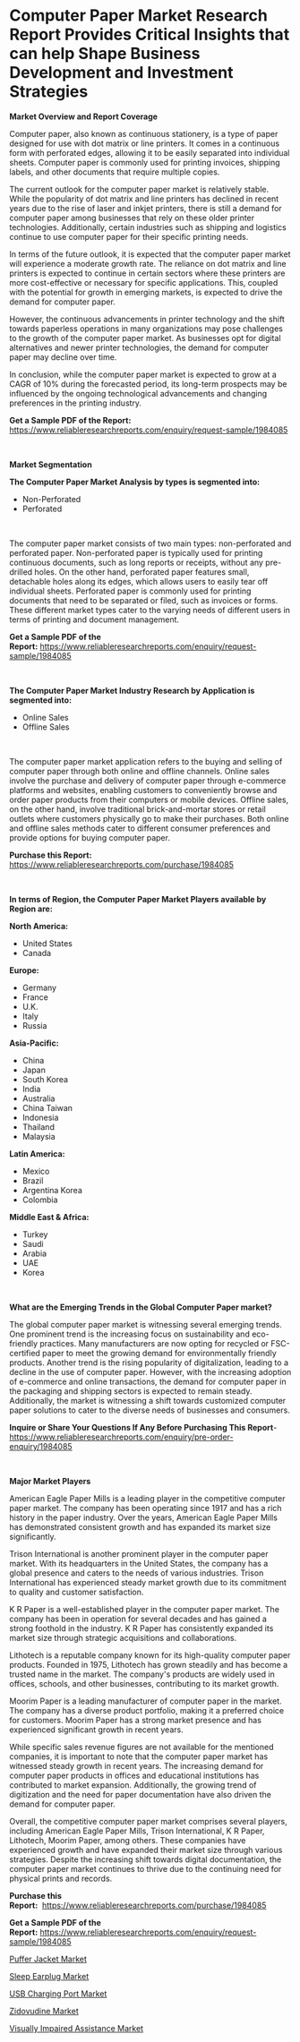 <p><h1>Computer Paper Market Research Report Provides Critical Insights that can help Shape Business Development and Investment Strategies</h1></p><p><strong>Market Overview and Report Coverage</strong></p>
<p><p>Computer paper, also known as continuous stationery, is a type of paper designed for use with dot matrix or line printers. It comes in a continuous form with perforated edges, allowing it to be easily separated into individual sheets. Computer paper is commonly used for printing invoices, shipping labels, and other documents that require multiple copies.</p><p>The current outlook for the computer paper market is relatively stable. While the popularity of dot matrix and line printers has declined in recent years due to the rise of laser and inkjet printers, there is still a demand for computer paper among businesses that rely on these older printer technologies. Additionally, certain industries such as shipping and logistics continue to use computer paper for their specific printing needs.</p><p>In terms of the future outlook, it is expected that the computer paper market will experience a moderate growth rate. The reliance on dot matrix and line printers is expected to continue in certain sectors where these printers are more cost-effective or necessary for specific applications. This, coupled with the potential for growth in emerging markets, is expected to drive the demand for computer paper.</p><p>However, the continuous advancements in printer technology and the shift towards paperless operations in many organizations may pose challenges to the growth of the computer paper market. As businesses opt for digital alternatives and newer printer technologies, the demand for computer paper may decline over time.</p><p>In conclusion, while the computer paper market is expected to grow at a CAGR of 10% during the forecasted period, its long-term prospects may be influenced by the ongoing technological advancements and changing preferences in the printing industry.</p></p>
<p><strong>Get a Sample PDF of the Report:</strong> <a href="https://www.reliableresearchreports.com/enquiry/request-sample/1984085">https://www.reliableresearchreports.com/enquiry/request-sample/1984085</a></p>
<p>&nbsp;</p>
<p><strong>Market Segmentation</strong></p>
<p><strong>The Computer Paper Market Analysis by types is segmented into:</strong></p>
<p><ul><li>Non-Perforated</li><li>Perforated</li></ul></p>
<p>&nbsp;</p>
<p><p>The computer paper market consists of two main types: non-perforated and perforated paper. Non-perforated paper is typically used for printing continuous documents, such as long reports or receipts, without any pre-drilled holes. On the other hand, perforated paper features small, detachable holes along its edges, which allows users to easily tear off individual sheets. Perforated paper is commonly used for printing documents that need to be separated or filed, such as invoices or forms. These different market types cater to the varying needs of different users in terms of printing and document management.</p></p>
<p><strong>Get a Sample PDF of the Report:</strong>&nbsp;<a href="https://www.reliableresearchreports.com/enquiry/request-sample/1984085">https://www.reliableresearchreports.com/enquiry/request-sample/1984085</a></p>
<p>&nbsp;</p>
<p><strong>The Computer Paper Market Industry Research by Application is segmented into:</strong></p>
<p><ul><li>Online Sales</li><li>Offline Sales</li></ul></p>
<p>&nbsp;</p>
<p><p>The computer paper market application refers to the buying and selling of computer paper through both online and offline channels. Online sales involve the purchase and delivery of computer paper through e-commerce platforms and websites, enabling customers to conveniently browse and order paper products from their computers or mobile devices. Offline sales, on the other hand, involve traditional brick-and-mortar stores or retail outlets where customers physically go to make their purchases. Both online and offline sales methods cater to different consumer preferences and provide options for buying computer paper.</p></p>
<p><strong>Purchase this Report:</strong>&nbsp; <a href="https://www.reliableresearchreports.com/purchase/1984085">https://www.reliableresearchreports.com/purchase/1984085</a></p>
<p>&nbsp;</p>
<p><strong>In terms of Region, the Computer Paper Market Players available by Region are:</strong></p>
<p>
    <p> <strong> North America: </strong>
        <ul>
            <li>United States</li>
            <li>Canada</li>
        </ul>
        </p> 
    <p> <strong> Europe: </strong>
        <ul>
            <li>Germany</li>
            <li>France</li>
            <li>U.K.</li>
            <li>Italy</li>
            <li>Russia</li>
        </ul>
        </p> 
    <p> <strong> Asia-Pacific: </strong>
        <ul>
            <li>China</li>
            <li>Japan</li>
            <li>South Korea</li>
            <li>India</li>
            <li>Australia</li>
            <li>China Taiwan</li>
            <li>Indonesia</li>
            <li>Thailand</li>
            <li>Malaysia</li>
        </ul>
        </p> 
    <p> <strong> Latin America: </strong>
        <ul>
            <li>Mexico</li>
            <li>Brazil</li>
            <li>Argentina Korea</li>
            <li>Colombia</li>
        </ul>
        </p> 
    <p> <strong> Middle East & Africa: </strong>
        <ul>
            <li>Turkey</li>
            <li>Saudi</li>
            <li>Arabia</li>
            <li>UAE</li>
            <li>Korea</li>
        </ul>
    </p>
    </p>
<p>&nbsp;</p>
<p><strong>What are the Emerging Trends in the Global Computer Paper market?</strong></p>
<p><p>The global computer paper market is witnessing several emerging trends. One prominent trend is the increasing focus on sustainability and eco-friendly practices. Many manufacturers are now opting for recycled or FSC-certified paper to meet the growing demand for environmentally friendly products. Another trend is the rising popularity of digitalization, leading to a decline in the use of computer paper. However, with the increasing adoption of e-commerce and online transactions, the demand for computer paper in the packaging and shipping sectors is expected to remain steady. Additionally, the market is witnessing a shift towards customized computer paper solutions to cater to the diverse needs of businesses and consumers.</p></p>
<p><strong>Inquire or Share Your Questions If Any Before Purchasing This Report</strong>- <a href="https://www.reliableresearchreports.com/enquiry/pre-order-enquiry/1984085">https://www.reliableresearchreports.com/enquiry/pre-order-enquiry/1984085</a></p>
<p>&nbsp;</p>
<p><strong>Major Market Players</strong></p>
<p><p>American Eagle Paper Mills is a leading player in the competitive computer paper market. The company has been operating since 1917 and has a rich history in the paper industry. Over the years, American Eagle Paper Mills has demonstrated consistent growth and has expanded its market size significantly.</p><p>Trison International is another prominent player in the computer paper market. With its headquarters in the United States, the company has a global presence and caters to the needs of various industries. Trison International has experienced steady market growth due to its commitment to quality and customer satisfaction.</p><p>K R Paper is a well-established player in the computer paper market. The company has been in operation for several decades and has gained a strong foothold in the industry. K R Paper has consistently expanded its market size through strategic acquisitions and collaborations.</p><p>Lithotech is a reputable company known for its high-quality computer paper products. Founded in 1975, Lithotech has grown steadily and has become a trusted name in the market. The company's products are widely used in offices, schools, and other businesses, contributing to its market growth.</p><p>Moorim Paper is a leading manufacturer of computer paper in the market. The company has a diverse product portfolio, making it a preferred choice for customers. Moorim Paper has a strong market presence and has experienced significant growth in recent years.</p><p>While specific sales revenue figures are not available for the mentioned companies, it is important to note that the computer paper market has witnessed steady growth in recent years. The increasing demand for computer paper products in offices and educational institutions has contributed to market expansion. Additionally, the growing trend of digitization and the need for paper documentation have also driven the demand for computer paper.</p><p>Overall, the competitive computer paper market comprises several players, including American Eagle Paper Mills, Trison International, K R Paper, Lithotech, Moorim Paper, among others. These companies have experienced growth and have expanded their market size through various strategies. Despite the increasing shift towards digital documentation, the computer paper market continues to thrive due to the continuing need for physical prints and records.</p></p>
<p><strong>Purchase this Report:</strong>&nbsp;&nbsp;<a href="https://www.reliableresearchreports.com/purchase/1984085">https://www.reliableresearchreports.com/purchase/1984085</a></p>
<p></p>
<p><strong>Get a Sample PDF of the Report:</strong>&nbsp;<a href="https://www.reliableresearchreports.com/enquiry/request-sample/1984085">https://www.reliableresearchreports.com/enquiry/request-sample/1984085</a></p>
<p><p><a href="https://github.com/ruslanpoljakovrd177/Market-Research-Report-List-2/blob/main/puffer-jacket-market.md">Puffer Jacket Market</a></p><p><a href="https://github.com/grishafomin4852/Market-Research-Report-List-2/blob/main/sleep-earplug-market.md">Sleep Earplug Market</a></p><p><a href="https://github.com/dziulagalemab/Market-Research-Report-List-2/blob/main/usb-charging-port-market.md">USB Charging Port Market</a></p><p><a href="https://www.linkedin.com/pulse/zidovudine-market-insights-players-forecast-till-2030-bilde/">Zidovudine Market</a></p><p><a href="https://github.com/abbypearson7765/Market-Research-Report-List-2/blob/main/visually-impaired-assistance-market.md">Visually Impaired Assistance Market</a></p></p>